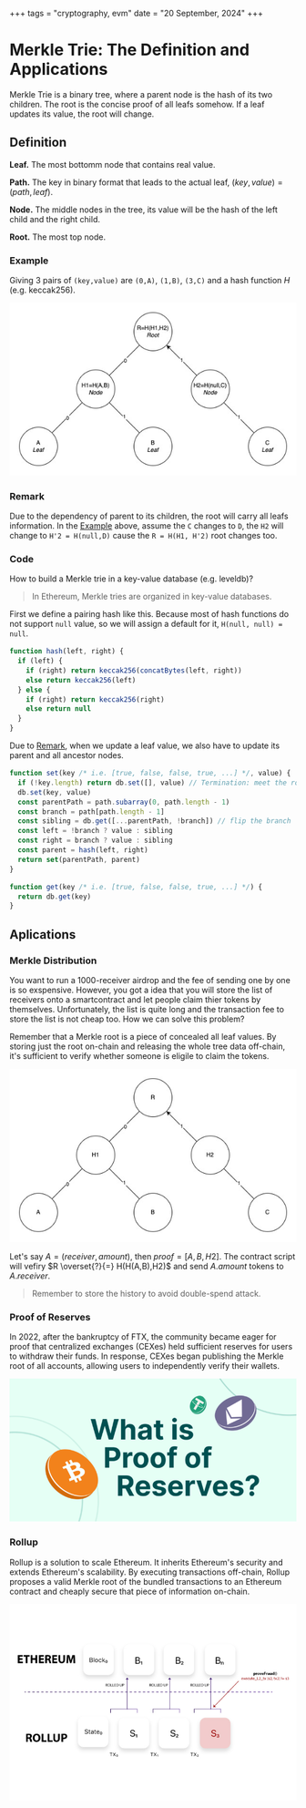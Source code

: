 +++
tags = "cryptography, evm"
date = "20 September, 2024"
+++

# Merkle Trie: The Definition and Applications

Merkle Trie is a binary tree, where a parent node is the hash of its two children. The root is the concise proof of all leafs somehow. If a leaf updates its value, the root will change.

## Definition

**Leaf.** The most bottomm node that contains real value.

**Path.** The key in binary format that leads to the actual leaf, $(key,value)=(path,leaf)$.

**Node.** The middle nodes in the tree, its value will be the hash of the left child and the right child.

**Root.** The most top node.

### Example

Giving 3 pairs of `(key,value)` are `(0,A)`, `(1,B)`, `(3,C)` and a hash function $H$ (e.g. keccak256).

![Leaf, Path, Node, and Root](./definition.jpg)

### Remark

Due to the dependency of parent to its children, the root will carry all leafs information. In the [Example](#example) above, assume the `C` changes to `D`, the `H2` will change to `H'2 = H(null,D)` cause the `R = H(H1, H'2)` root changes too.

### Code

How to build a Merkle trie in a key-value database (e.g. leveldb)?

> In Ethereum, Merkle tries are organized in key-value databases.

First we define a pairing hash like this. Because most of hash functions do not support `null` value, so we will assign a default for it, `H(null, null) = null`.

```ts label="hash.pseudo" group="hash"
function hash(left, right) {
  if (left) {
    if (right) return keccak256(concatBytes(left, right))
    else return keccak256(left)
  } else {
    if (right) return keccak256(right)
    else return null
  }
}
```

Due to [Remark](#remark), when we update a leaf value, we also have to update its parent and all ancestor nodes.

```ts label="set.pseudo" group="merkle"
function set(key /* i.e. [true, false, false, true, ...] */, value) {
  if (!key.length) return db.set([], value) // Termination: meet the root
  db.set(key, value)
  const parentPath = path.subarray(0, path.length - 1)
  const branch = path[path.length - 1]
  const sibling = db.get([...parentPath, !branch]) // flip the branch
  const left = !branch ? value : sibling
  const right = branch ? value : sibling
  const parent = hash(left, right)
  return set(parentPath, parent)
}
```

```ts label="get.pseudo" group="merkle"
function get(key /* i.e. [true, false, false, true, ...] */) {
  return db.get(key)
}
```

## Aplications

### Merkle Distribution

You want to run a 1000-receiver airdrop and the fee of sending one by one is so exspensive. However, you got a idea that you will store the list of receivers onto a smartcontract and let people claim thier tokens by themselves. Unfortunately, the list is quite long and the transaction fee to store the list is not cheap too. How we can solve this problem?

Remember that a Merkle root is a piece of concealed all leaf values. By storing just the root on-chain and releasing the whole tree data off-chain, it's sufficient to verify whether someone is eligile to claim the tokens.

![Merkle Distribution](./merkle-distribution.jpg)

Let's say $A=(receiver,amount)$, then $proof = [A, B, H2]$. The contract script will vefiry $R \overset{?}{=} H(H(A,B),H2)$ and send $A.amount$ tokens to $A.receiver$.

> Remember to store the history to avoid double-spend attack.

### Proof of Reserves

In 2022, after the bankruptcy of FTX, the community became eager for proof that centralized exchanges (CEXes) held sufficient reserves for users to withdraw their funds. In response, CEXes began publishing the Merkle root of all accounts, allowing users to independently verify their wallets.

![Proof of Reserves from Coingecko](./proof-of-reserves.png)

### Rollup

Rollup is a solution to scale Ethereum. It inherits Ethereum's security and extends Ethereum's scalability. By executing transactions off-chain, Rollup proposes a valid Merkle root of the bundled transactions to an Ethereum contract and cheaply secure that piece of information on-chain.

![Rollup from thresh0ld.com](./rollup.jpeg)
